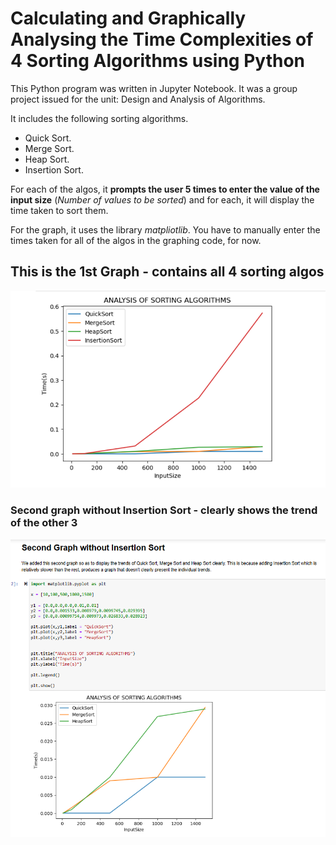 # Calculating and Graphically Analysing the Time Complexities of 4 Sorting Algorithms using Python

This Python program was written in Jupyter Notebook. It was a group project issued for the unit: Design and Analysis of Algorithms.

It includes the following sorting algorithms.

- Quick Sort.
- Merge Sort.
- Heap Sort.
- Insertion Sort.

For each of the algos, it **prompts the user 5 times to enter the value of the input size** (_Number of values to be sorted_) and for each, it will display the time taken to sort them.

For the graph, it uses the library _matpliotlib_. You have to manually enter the times taken for all of the algos in the graphing code, for now.

## This is the 1st Graph - contains all 4 sorting algos

![1st Graph - All 4 Algos](./Graph%20Screenshots/1st%20graph.png)

### Second graph without Insertion Sort - clearly shows the trend of the other 3

![2nd Graph - w/o insertion sort](./Graph%20Screenshots/2nd%20graph.png)
